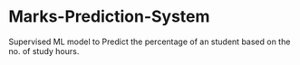 # Marks-Prediction-System
Supervised ML model to Predict the percentage of an student based on the no. of study hours.
